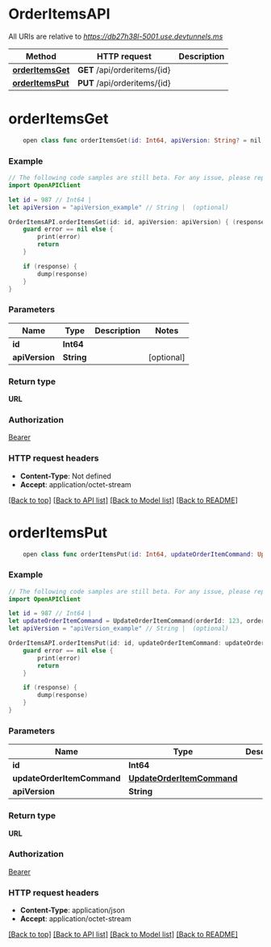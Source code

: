 # OrderItemsAPI

All URIs are relative to *https://db27h38l-5001.use.devtunnels.ms*

Method | HTTP request | Description
------------- | ------------- | -------------
[**orderItemsGet**](OrderItemsAPI.md#orderitemsget) | **GET** /api/orderitems/{id} | 
[**orderItemsPut**](OrderItemsAPI.md#orderitemsput) | **PUT** /api/orderitems/{id} | 


# **orderItemsGet**
```swift
    open class func orderItemsGet(id: Int64, apiVersion: String? = nil, completion: @escaping (_ data: URL?, _ error: Error?) -> Void)
```



### Example
```swift
// The following code samples are still beta. For any issue, please report via http://github.com/OpenAPITools/openapi-generator/issues/new
import OpenAPIClient

let id = 987 // Int64 | 
let apiVersion = "apiVersion_example" // String |  (optional)

OrderItemsAPI.orderItemsGet(id: id, apiVersion: apiVersion) { (response, error) in
    guard error == nil else {
        print(error)
        return
    }

    if (response) {
        dump(response)
    }
}
```

### Parameters

Name | Type | Description  | Notes
------------- | ------------- | ------------- | -------------
 **id** | **Int64** |  | 
 **apiVersion** | **String** |  | [optional] 

### Return type

**URL**

### Authorization

[Bearer](../README.md#Bearer)

### HTTP request headers

 - **Content-Type**: Not defined
 - **Accept**: application/octet-stream

[[Back to top]](#) [[Back to API list]](../README.md#documentation-for-api-endpoints) [[Back to Model list]](../README.md#documentation-for-models) [[Back to README]](../README.md)

# **orderItemsPut**
```swift
    open class func orderItemsPut(id: Int64, updateOrderItemCommand: UpdateOrderItemCommand, apiVersion: String? = nil, completion: @escaping (_ data: URL?, _ error: Error?) -> Void)
```



### Example
```swift
// The following code samples are still beta. For any issue, please report via http://github.com/OpenAPITools/openapi-generator/issues/new
import OpenAPIClient

let id = 987 // Int64 | 
let updateOrderItemCommand = UpdateOrderItemCommand(orderId: 123, orderItemId: 123, receivedQuantity: 123, orderCode: "orderCode_example", receivedPrice: 123, receivedUnitPrice: 123, received: false) // UpdateOrderItemCommand | 
let apiVersion = "apiVersion_example" // String |  (optional)

OrderItemsAPI.orderItemsPut(id: id, updateOrderItemCommand: updateOrderItemCommand, apiVersion: apiVersion) { (response, error) in
    guard error == nil else {
        print(error)
        return
    }

    if (response) {
        dump(response)
    }
}
```

### Parameters

Name | Type | Description  | Notes
------------- | ------------- | ------------- | -------------
 **id** | **Int64** |  | 
 **updateOrderItemCommand** | [**UpdateOrderItemCommand**](UpdateOrderItemCommand.md) |  | 
 **apiVersion** | **String** |  | [optional] 

### Return type

**URL**

### Authorization

[Bearer](../README.md#Bearer)

### HTTP request headers

 - **Content-Type**: application/json
 - **Accept**: application/octet-stream

[[Back to top]](#) [[Back to API list]](../README.md#documentation-for-api-endpoints) [[Back to Model list]](../README.md#documentation-for-models) [[Back to README]](../README.md)

